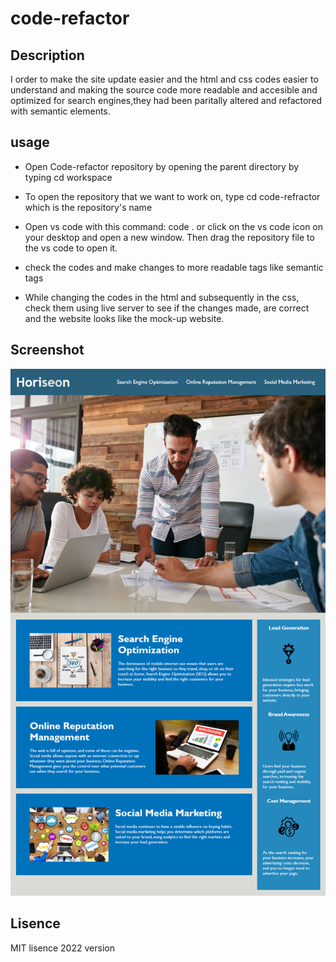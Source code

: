 # code-refactor


## Description

I order to make the site update easier and the html and css codes easier to understand and making the source code more readable and accesible and optimized for search engines,they had been paritally altered and  refactored with semantic elements.



## usage

 * Open Code-refactor repository by opening the parent directory by typing cd workspace 

 * To open the repository that we want to work on, type cd code-refractor which is the repository's name

 * Open vs code with this command: code .  or click on the vs code icon on your desktop and open a new window. Then drag the repository file to the vs code to open it.

 * check the codes and make changes to more readable tags like semantic tags 

 * While changing the codes in the html and subsequently in the css, check them using live server to see if the changes made, are correct and the website looks like the mock-up website.

## Screenshot

![The Horiseon webpage includes a navigation bar, a header image, and cards with text and images at the bottom of the page.](./assets/images//01-html-css-git-homework-demo.png)

## Lisence

MIT lisence 2022 version

